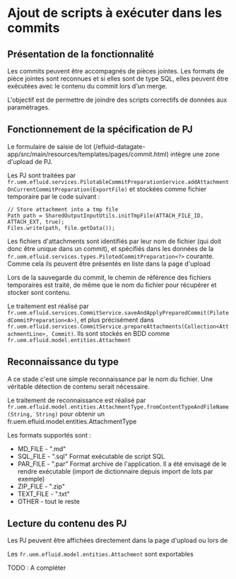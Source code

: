 # Ajout de scripts à exécuter dans les commits

## Présentation de la fonctionnalité

Les commits peuvent être accompagnés de pièces jointes. Les formats de pièce jointes sont reconnues et si elles sont de type SQL, elles peuvent être exécutées avec le contenu du commit lors d'un merge.

L'objectif est de permettre de joindre des scripts correctifs de données aux paramètrages.

## Fonctionnement de la spécification de PJ

Le formulaire de saisie de lot (/efluid-datagate-app/src/main/resources/templates/pages/commit.html) intègre une zone d'upload de PJ.

Les PJ sont traitées par ``fr.uem.efluid.services.PilotableCommitPreparationService.addAttachmentOnCurrentCommitPreparation(ExportFile)`` et stockées comme fichier temporaire par le code suivant :

	// Store attachment into a tmp file
	Path path = SharedOutputInputUtils.initTmpFile(ATTACH_FILE_ID, ATTACH_EXT, true);
	Files.write(path, file.getData());  
	
Les fichiers d'attachments sont identifiés par leur nom de fichier (qui doit donc être unique dans un commit), et spécifiés dans les données de la ``fr.uem.efluid.services.types.PilotedCommitPreparation<?>`` courante. Comme cela ils peuvent être présentés en liste dans la page d'upload

Lors de la sauvegarde du commit, le chemin de référence des fichiers temporaires est traité, de même que le nom du fichier pour récupérer et stocker sont contenu.

Le traitement est réalisé par ``fr.uem.efluid.services.CommitService.saveAndApplyPreparedCommit(PilotedCommitPreparation<A>)``, et plus précisément dans ``fr.uem.efluid.services.CommitService.prepareAttachments(Collection<AttachmentLine>, Commit)``. Ils sont stockés en BDD comme ``fr.uem.efluid.model.entities.Attachment``

## Reconnaissance du type

A ce stade c'est une simple reconnaissance par le nom du fichier. Une véritable détection de contenu serait nécessaire.

Le traitement de reconnaissance est réalisé par ``fr.uem.efluid.model.entities.AttachmentType.fromContentTypeAndFileName(String, String)`` pour obtenir un fr.uem.efluid.model.entities.AttachmentType

Les formats supportés sont :

* MD_FILE - ".md"
* SQL_FILE - ".sql" Format exécutable de script SQL
* PAR_FILE - ".par" Format archive de l'application. Il a été envisagé de le rendre exécutable (import de dictionnaire depuis import de lots par exemple)
* ZIP_FILE - ".zip" 
* TEXT_FILE - ".txt"
* OTHER - tout le reste

## Lecture du contenu des PJ

Les PJ peuvent être affichées directement dans la page d'upload ou lors de 

Les ``fr.uem.efluid.model.entities.Attachment`` sont exportables

TODO : A compléter